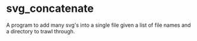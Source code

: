 # svg_concatenate
A program to add many svg's into a single file given a list of file names and a directory to trawl through.
